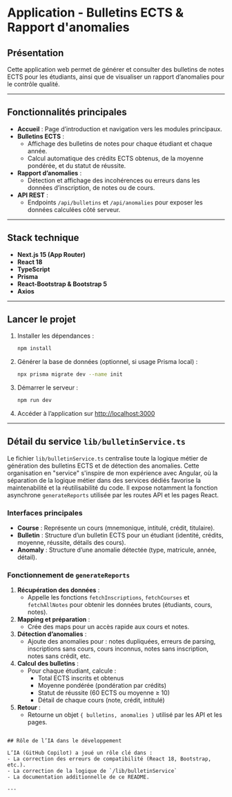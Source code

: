 # Application - Bulletins ECTS & Rapport d'anomalies

## Présentation

Cette application web permet de générer et consulter des bulletins de notes ECTS pour les étudiants, ainsi que de visualiser un rapport d’anomalies pour le contrôle qualité. 

---

## Fonctionnalités principales

- **Accueil** : Page d’introduction et navigation vers les modules principaux.
- **Bulletins ECTS** :
  - Affichage des bulletins de notes pour chaque étudiant et chaque année.
  - Calcul automatique des crédits ECTS obtenus, de la moyenne pondérée, et du statut de réussite.
- **Rapport d’anomalies** :
  - Détection et affichage des incohérences ou erreurs dans les données d’inscription, de notes ou de cours.
- **API REST** :
  - Endpoints `/api/bulletins` et `/api/anomalies` pour exposer les données calculées côté serveur.

---

## Stack technique

- **Next.js 15 (App Router)** 
- **React 18** 
- **TypeScript**
- **Prisma** 
- **React-Bootstrap & Bootstrap 5**
- **Axios**

---

## Lancer le projet

1. Installer les dépendances :
	```bash
	npm install
	```
2. Générer la base de données (optionnel, si usage Prisma local) :
	```bash
	npx prisma migrate dev --name init
	```
3. Démarrer le serveur :
	```bash
	npm run dev
	```
4. Accéder à l’application sur [http://localhost:3000](http://localhost:3000)

---

## Détail du service `lib/bulletinService.ts`

Le fichier `lib/bulletinService.ts` centralise toute la logique métier de génération des bulletins ECTS et de détection des anomalies. Cette organisation en "service" s'inspire de mon expérience avec Angular, où la séparation de la logique métier dans des services dédiés favorise la maintenabilité et la réutilisabilité du code. Il expose notamment la fonction asynchrone `generateReports` utilisée par les routes API et les pages React.

### Interfaces principales

- **Course** : Représente un cours (mnemonique, intitulé, crédit, titulaire).
- **Bulletin** : Structure d’un bulletin ECTS pour un étudiant (identité, crédits, moyenne, réussite, détails des cours).
- **Anomaly** : Structure d’une anomalie détectée (type, matricule, année, détail).

### Fonctionnement de `generateReports`

1. **Récupération des données** :
	- Appelle les fonctions `fetchInscriptions`, `fetchCourses` et `fetchAllNotes` pour obtenir les données brutes (étudiants, cours, notes).
2. **Mapping et préparation** :
	- Crée des maps pour un accès rapide aux cours et notes.
3. **Détection d’anomalies** :
	- Ajoute des anomalies pour : notes dupliquées, erreurs de parsing, inscriptions sans cours, cours inconnus, notes sans inscription, notes sans crédit, etc.
4. **Calcul des bulletins** :
	- Pour chaque étudiant, calcule :
	  - Total ECTS inscrits et obtenus
	  - Moyenne pondérée (pondération par crédits)
	  - Statut de réussite (60 ECTS ou moyenne ≥ 10)
	  - Détail de chaque cours (note, crédit, intitulé)
5. **Retour** :
	- Retourne un objet `{ bulletins, anomalies }` utilisé par les API et les pages.

```

## Rôle de l’IA dans le développement

L’IA (GitHub Copilot) a joué un rôle clé dans :
- La correction des erreurs de compatibilité (React 18, Bootstrap, etc.).
- La correction de la logique de `/lib/bulletinService`
- La documentation additionnelle de ce README.

---


